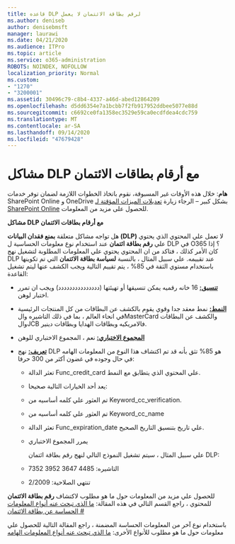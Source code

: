 ```yaml
---
title: قاعده DLP لرقم بطاقة الائتمان لا يعمل
ms.author: deniseb
author: denisebmsft
manager: laurawi
ms.date: 04/21/2020
ms.audience: ITPro
ms.topic: article
ms.service: o365-administration
ROBOTS: NOINDEX, NOFOLLOW
localization_priority: Normal
ms.custom:
- "1270"
- "3200001"
ms.assetid: 30496c79-c8b4-4337-a46d-abed12864209
ms.openlocfilehash: d5dd6354e7a1bcbb7f2fb917952ddbee5077e88d
ms.sourcegitcommit: c6692ce0fa1358ec3529e59ca0ecdfdea4cdc759
ms.translationtype: MT
ms.contentlocale: ar-SA
ms.lasthandoff: 09/14/2020
ms.locfileid: "47679428"
---
```

# <a name="dlp-issues-with-credit-card-numbers"></a>مشاكل DLP مع أرقام بطاقات الائتمان

**هام**: خلال هذه الأوقات غير المسبوقة، نقوم باتخاذ الخطوات اللازمة لضمان توفر خدمات SharePoint Online و OneDrive بشكل كبير – الرجاء زيارة [تعديلات الميزات المؤقتة لـ SharePoint Online](https://aka.ms/ODSPAdjustments) للحصول على مزيد من المعلومات.

**مشاكل DLP مع أرقام بطاقات الائتمان**

هل تواجه مشاكل متعلقة **بمنع فقدان البيانات (DLP)** لا تعمل علي المحتوي الذي يحتوي علي **رقم بطاقة ائتمان** عند استخدام نوع معلومات الحساسية ل DLP في O365 ؟ إذا كان الأمر كذلك ، فتاكد من ان المحتوي يحتوي علي المعلومات المطلوبة لتشغيل نهج DLP عند تقييمه. علي سبيل المثال ، بالنسبة **لسياسة بطاقة الائتمان** التي تم تكوينها باستخدام مستوي الثقة في 85% ، يتم تقييم التالية ويجب الكشف عنها ليتم تشغيل القاعدة:
  
- **[تنسيق:](https://docs.microsoft.com/microsoft-365/compliance/sensitive-information-type-entity-definitions#format-19)** 16 خانه رقميه يمكن تنسيقها أو تهيئتها (ددددددددددددددد) ويجب ان تمرر اختبار لوهن.

- **[النمط:](https://docs.microsoft.com/microsoft-365/compliance/sensitive-information-type-entity-definitions#pattern-19)** نمط معقد جدا وقوي يقوم بالكشف عن البطاقات من كل المنتجات الرئيسية في انحاء العالم ، بما في ذلك التاشيره والMasterCard والكشف عن البطاقات والJCB فالامريكيه وبطاقات الهدايا وبطاقات دينير.

- **[المجموع الاختباري:](https://docs.microsoft.com/microsoft-365/compliance/sensitive-information-type-entity-definitions#checksum-19)** نعم ، المجموع الاختباري للوهن

- **[تعريف:](https://docs.microsoft.com/microsoft-365/compliance/sensitive-information-type-entity-definitions#definition-19)** نهج DLP هو 85% تثق بأنه قد تم اكتشاف هذا النوع من المعلومات الهامه في حال وجوده في غضون أكثر من 300 حرفا:

  - تعثر الدالة Func_credit_card علي المحتوي الذي يتطابق مع النمط.

  - يعد أحد الخيارات التالية صحيحا:

  - تم العثور علي كلمه أساسيه من Keyword_cc_verification.

  - تم العثور علي كلمه أساسيه من Keyword_cc_name

  - تعثر الدالة Func_expiration_date علي تاريخ بتنسيق التاريخ الصحيح.

  - يمرر المجموع الاختباري

    علي سبيل المثال ، سيتم تشغيل النموذج التالي لنهج رقم بطاقة ائتمان DLP:

  - التاشيره: 4485 3647 3952 7352
  
  - تنتهي الصلاحية: 2/2009

للحصول علي مزيد من المعلومات حول ما هو مطلوب لاكتشاف **رقم بطاقة الائتمان** للمحتوي ، راجع القسم التالي في هذه المقالة: [ما الذي تبحث عنه أنواع المعلومات الحساسة عن بطاقة الائتمان #](https://docs.microsoft.com/microsoft-365/compliance/sensitive-information-type-entity-definitions#credit-card-number)
  
باستخدام نوع آخر من المعلومات الحساسة المضمنة ، راجع المقالة التالية للحصول علي معلومات حول ما هو مطلوب للأنواع الأخرى: [ما الذي تبحث عنه أنواع المعلومات الهامه](https://docs.microsoft.com/microsoft-365/compliance/sensitive-information-type-entity-definitions)
  
